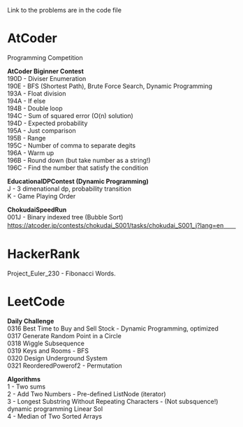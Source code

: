 Link to the problems are in the code file  
# AtCoder
Programming Competition

**AtCoder Biginner Contest**  
190D - Diviser Enumeration  
190E - BFS (Shortest Path), Brute Force Search, Dynamic Programming  
193A - Float division  
194A - If else  
194B - Double loop  
194C - Sum of squared error (O(n) solution)  
194D - Expected probability  
195A - Just comparison  
195B - Range    
195C - Number of comma to separate degits  
196A - Warm up  
196B - Round down (but take number as a string!)  
196C - Find the number that satisfy the condition  


**EducationalDPContest (Dynamic Programming)**  
J - 3 dimenational dp, probability transition  
K - Game Playing Order

**ChokudaiSpeedRun**  
001J - Binary indexed tree (Bubble Sort) https://atcoder.jp/contests/chokudai_S001/tasks/chokudai_S001_j?lang=en　　
  

# HackerRank   
Project_Euler_230 - Fibonacci Words. 
  
  
# LeetCode  
**Daily Challenge**  
0316 Best Time to Buy and Sell Stock - Dynamic Programming, optimized  
0317 Generate Random Point in a Circle  
0318 Wiggle Subsequence  
0319 Keys and Rooms - BFS  
0320 Design Underground System  
0321 ReorderedPowerof2 - Permutation  
  
**Algorithms**  
1 - Two sums  
2 - Add Two Numbers - Pre-defined ListNode (iterator)  
3 - Longest Substring Without Repeating Characters - (Not subsquence!) dynamic programming Linear Sol  
4 - Median of Two Sorted Arrays   
 


